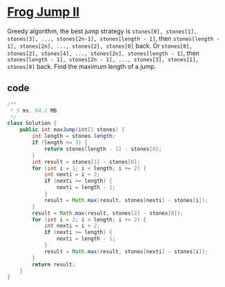 # [Frog Jump II](https://leetcode.com/problems/frog-jump-ii/)

Greedy algorithm, the best jump strategy is `stones[0], stones[1], stones[3], ..., stones[2n-1], stones[length - 1]`, then `stones[length - 1], stones[2n], ..., stones[2], stones[0]` back. Or `stones[0], stones[2], stones[4], ..., stones[2n], stones[length - 1]`, then `stones[length - 1], stones[2n - 1], ..., stones[3], stones[1], stones[0]` back. Find the maximum length of a jump.

## code

```java
/**
 * 5 ms, 84.1 MB
 */
class Solution {
    public int maxJump(int[] stones) {
        int length = stones.length;
        if (length <= 3) {
            return stones[length - 1] - stones[0];
        }
        int result = stones[1] - stones[0];
        for (int i = 1; i < length; i += 2) {
            int nexti = i + 2;
            if (nexti >= length) {
                nexti = length - 1;
            }
            result = Math.max(result, stones[nexti] - stones[i]);
        }
        result = Math.max(result, stones[2] - stones[0]);
        for (int i = 2; i < length; i += 2) {
            int nexti = i + 2;
            if (nexti >= length) {
                nexti = length - 1;
            }
            result = Math.max(result, stones[nexti] - stones[i]);
        }
        return result;
    }
}
```
